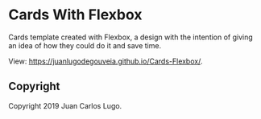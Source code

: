 # Cards With Flexbox

Cards template created with Flexbox, a design with the intention of giving an idea of how they could do it and save time.

View: https://juanlugodegouveia.github.io/Cards-Flexbox/.

## Copyright

Copyright 2019 Juan Carlos Lugo.
